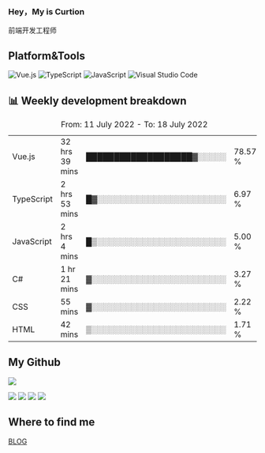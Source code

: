 ### Hey，My is Curtion
前端开发工程师
## Platform&Tools

![Vue.js](https://img.shields.io/badge/-Vue.js-4FC08D?style=flat-square&logo=Vue.js&logoColor=white)
![TypeScript](https://img.shields.io/badge/-TypeScript-007ACC?style=flat-square&logo=typescript&logoColor=white)
![JavaScript](https://img.shields.io/badge/-JavaScript-F7DF1E?style=flat-square&logo=javascript&logoColor=black)
![Visual Studio Code](https://img.shields.io/badge/-VSCode-007ACC?style=flat-square&logo=Visual-Studio-Code&logoColor=white)

## 📊 Weekly development breakdown

<!--START_SECTION:waka-->

<table><caption>From: 11 July 2022 - To: 18 July 2022</caption><tr><td>Vue.js</td><td>32 hrs 39 mins</td><td>███████████████████▓░░░░░</td><td>78.57 %</td></tr><tr><td>TypeScript</td><td>2 hrs 53 mins</td><td>█▓░░░░░░░░░░░░░░░░░░░░░░░</td><td>6.97 %</td></tr><tr><td>JavaScript</td><td>2 hrs 4 mins</td><td>█▒░░░░░░░░░░░░░░░░░░░░░░░</td><td>5.00 %</td></tr><tr><td>C#</td><td>1 hr 21 mins</td><td>▓░░░░░░░░░░░░░░░░░░░░░░░░</td><td>3.27 %</td></tr><tr><td>CSS</td><td>55 mins</td><td>▓░░░░░░░░░░░░░░░░░░░░░░░░</td><td>2.22 %</td></tr><tr><td>HTML</td><td>42 mins</td><td>▒░░░░░░░░░░░░░░░░░░░░░░░░</td><td>1.71 %</td></tr></table>

<!--END_SECTION:waka-->

## My Github

![](http://github-profile-summary-cards.vercel.app/api/cards/profile-details?username=curtion&theme=nord_bright)

![](http://github-profile-summary-cards.vercel.app/api/cards/stats?username=curtion&theme=nord_bright)
![](http://github-profile-summary-cards.vercel.app/api/cards/productive-time?username=curtion&theme=nord_bright&utcOffset=8)
![](http://github-profile-summary-cards.vercel.app/api/cards/repos-per-language?username=curtion&theme=nord_bright)
![](http://github-profile-summary-cards.vercel.app/api/cards/most-commit-language?username=curtion&theme=nord_bright)

## Where to find me

[BLOG](https://blog.3gxk.net)
